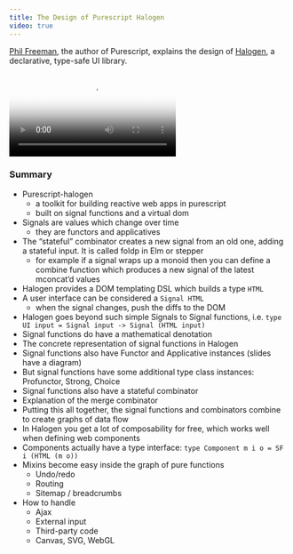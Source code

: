 ```yaml
---
title: The Design of Purescript Halogen
video: true
---
```


[Phil Freeman](http://functorial.com/), the author of Purescript,
explains the design of [Halogen](https://github.com/slamdata/purescript-halogen),
a declarative, type-safe UI library.

<div class="flowplayer" data-embed="false">
  <video type="video/mp4"
         src="https://player.vimeo.com/external/132859139.hd.mp4?s=5cecdf40c05e5562be23e38fdc97021a"
         poster="https://i.vimeocdn.com/video/525705269.jpg?mw=700"
  ></video>
</div>

### Summary

- Purescript-halogen
    - a toolkit for building reactive web apps in purescript
    - built on signal functions and a virtual dom
- Signals are values which change over time
    - they are functors and applicatives
- The “stateful” combinator creates a new signal from an old one,
  adding a stateful input. It is called foldp in Elm or stepper
    - for example if a signal wraps up a monoid then you can define
      a combine function which produces a new signal of the latest
      mconcat’d values
- Halogen provides a DOM templating DSL which builds a type `HTML`
- A user interface can be considered a `Signal HTML`
    - when the signal changes, push the diffs to the DOM
- Halogen goes beyond such simple Signals to Signal functions, i.e.
  `type UI input = Signal input -> Signal (HTML input)`
- Signal functions do have a mathematical denotation
- The concrete representation of signal functions in Halogen
- Signal functions also have Functor and Applicative instances
  (slides have a diagram)
- But signal functions have some additional type class instances:
  Profunctor, Strong, Choice
- Signal functions also have a stateful combinator
- Explanation of the merge combinator
- Putting this all together, the signal functions and combinators
  combine to create graphs of data flow
- In Halogen you get a lot of composability for free, which works
  well when defining web components
- Components actually have a type interface: `type Component m i o
  = SF i (HTML (m o))`
- Mixins become easy inside the graph of pure functions
    - Undo/redo
    - Routing
    - Sitemap / breadcrumbs
- How to handle
    - Ajax
    - External input
    - Third-party code
    - Canvas, SVG, WebGL
